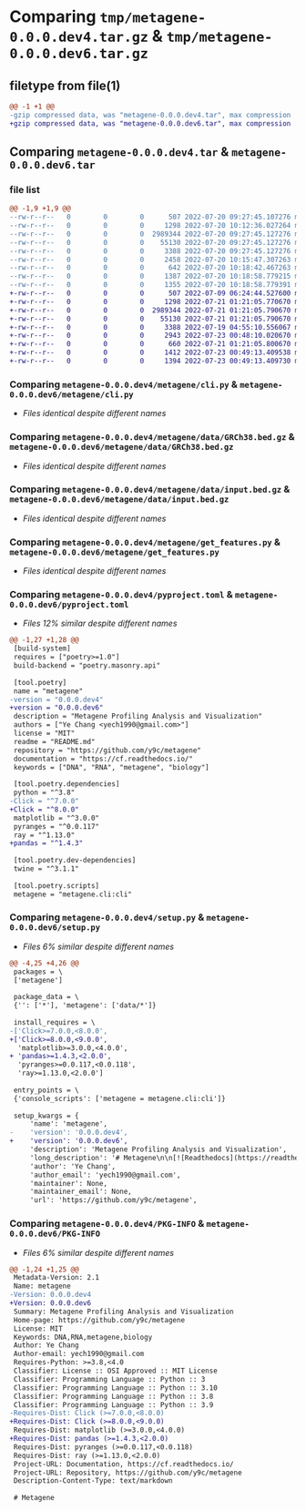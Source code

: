 # Comparing `tmp/metagene-0.0.0.dev4.tar.gz` & `tmp/metagene-0.0.0.dev6.tar.gz`

## filetype from file(1)

```diff
@@ -1 +1 @@
-gzip compressed data, was "metagene-0.0.0.dev4.tar", max compression
+gzip compressed data, was "metagene-0.0.0.dev6.tar", max compression
```

## Comparing `metagene-0.0.0.dev4.tar` & `metagene-0.0.0.dev6.tar`

### file list

```diff
@@ -1,9 +1,9 @@
--rw-r--r--   0        0        0      507 2022-07-20 09:27:45.107276 metagene-0.0.0.dev4/README.md
--rw-r--r--   0        0        0     1298 2022-07-20 10:12:36.027264 metagene-0.0.0.dev4/metagene/cli.py
--rw-r--r--   0        0        0  2989344 2022-07-20 09:27:45.127276 metagene-0.0.0.dev4/metagene/data/GRCh38.bed.gz
--rw-r--r--   0        0        0    55130 2022-07-20 09:27:45.127276 metagene-0.0.0.dev4/metagene/data/input.bed.gz
--rw-r--r--   0        0        0     3388 2022-07-20 09:27:45.127276 metagene-0.0.0.dev4/metagene/get_features.py
--rw-r--r--   0        0        0     2458 2022-07-20 10:15:47.307263 metagene-0.0.0.dev4/metagene/overlap.py
--rw-r--r--   0        0        0      642 2022-07-20 10:18:42.467263 metagene-0.0.0.dev4/pyproject.toml
--rw-r--r--   0        0        0     1387 2022-07-20 10:18:58.779215 metagene-0.0.0.dev4/setup.py
--rw-r--r--   0        0        0     1355 2022-07-20 10:18:58.779391 metagene-0.0.0.dev4/PKG-INFO
+-rw-r--r--   0        0        0      507 2022-07-09 06:24:44.527600 metagene-0.0.0.dev6/README.md
+-rw-r--r--   0        0        0     1298 2022-07-21 01:21:05.770670 metagene-0.0.0.dev6/metagene/cli.py
+-rw-r--r--   0        0        0  2989344 2022-07-21 01:21:05.790670 metagene-0.0.0.dev6/metagene/data/GRCh38.bed.gz
+-rw-r--r--   0        0        0    55130 2022-07-21 01:21:05.790670 metagene-0.0.0.dev6/metagene/data/input.bed.gz
+-rw-r--r--   0        0        0     3388 2022-07-19 04:55:10.556067 metagene-0.0.0.dev6/metagene/get_features.py
+-rw-r--r--   0        0        0     2943 2022-07-23 00:48:10.020670 metagene-0.0.0.dev6/metagene/overlap.py
+-rw-r--r--   0        0        0      660 2022-07-21 01:21:05.800670 metagene-0.0.0.dev6/pyproject.toml
+-rw-r--r--   0        0        0     1412 2022-07-23 00:49:13.409538 metagene-0.0.0.dev6/setup.py
+-rw-r--r--   0        0        0     1394 2022-07-23 00:49:13.409730 metagene-0.0.0.dev6/PKG-INFO
```

### Comparing `metagene-0.0.0.dev4/metagene/cli.py` & `metagene-0.0.0.dev6/metagene/cli.py`

 * *Files identical despite different names*

### Comparing `metagene-0.0.0.dev4/metagene/data/GRCh38.bed.gz` & `metagene-0.0.0.dev6/metagene/data/GRCh38.bed.gz`

 * *Files identical despite different names*

### Comparing `metagene-0.0.0.dev4/metagene/data/input.bed.gz` & `metagene-0.0.0.dev6/metagene/data/input.bed.gz`

 * *Files identical despite different names*

### Comparing `metagene-0.0.0.dev4/metagene/get_features.py` & `metagene-0.0.0.dev6/metagene/get_features.py`

 * *Files identical despite different names*

### Comparing `metagene-0.0.0.dev4/pyproject.toml` & `metagene-0.0.0.dev6/pyproject.toml`

 * *Files 12% similar despite different names*

```diff
@@ -1,27 +1,28 @@
 [build-system]
 requires = ["poetry>=1.0"]
 build-backend = "poetry.masonry.api"
 
 [tool.poetry]
 name = "metagene"
-version = "0.0.0.dev4"
+version = "0.0.0.dev6"
 description = "Metagene Profiling Analysis and Visualization"
 authors = ["Ye Chang <yech1990@gmail.com>"]
 license = "MIT"
 readme = "README.md"
 repository = "https://github.com/y9c/metagene"
 documentation = "https://cf.readthedocs.io/"
 keywords = ["DNA", "RNA", "metagene", "biology"]
 
 [tool.poetry.dependencies]
 python = "^3.8"
-Click = "^7.0.0"
+Click = "^8.0.0"
 matplotlib = "^3.0.0"
 pyranges = "^0.0.117"
 ray = "^1.13.0"
+pandas = "^1.4.3"
 
 [tool.poetry.dev-dependencies]
 twine = "^3.1.1"
 
 [tool.poetry.scripts]
 metagene = "metagene.cli:cli"
```

### Comparing `metagene-0.0.0.dev4/setup.py` & `metagene-0.0.0.dev6/setup.py`

 * *Files 6% similar despite different names*

```diff
@@ -4,25 +4,26 @@
 packages = \
 ['metagene']
 
 package_data = \
 {'': ['*'], 'metagene': ['data/*']}
 
 install_requires = \
-['Click>=7.0.0,<8.0.0',
+['Click>=8.0.0,<9.0.0',
  'matplotlib>=3.0.0,<4.0.0',
+ 'pandas>=1.4.3,<2.0.0',
  'pyranges>=0.0.117,<0.0.118',
  'ray>=1.13.0,<2.0.0']
 
 entry_points = \
 {'console_scripts': ['metagene = metagene.cli:cli']}
 
 setup_kwargs = {
     'name': 'metagene',
-    'version': '0.0.0.dev4',
+    'version': '0.0.0.dev6',
     'description': 'Metagene Profiling Analysis and Visualization',
     'long_description': '# Metagene\n\n[![Readthedocs](https://readthedocs.org/projects/metagene/badge/?version=latest)](https://metagene.readthedocs.io/en/latest/?badge=latest)\n[![Build Status](https://img.shields.io/travis/y9c/metagene.svg)](https://travis-ci.com/y9c/metagene)\n[![Pypi Releases](https://img.shields.io/pypi/v/metagene.svg)](https://pypi.python.org/pypi/metagene)\n[![Downloads](https://pepy.tech/badge/metagene)](https://pepy.tech/project/metagene)\n\n**Metagene Profiling Analysis and Visualization**\n\n(WIP)\n\n## Demo\n',
     'author': 'Ye Chang',
     'author_email': 'yech1990@gmail.com',
     'maintainer': None,
     'maintainer_email': None,
     'url': 'https://github.com/y9c/metagene',
```

### Comparing `metagene-0.0.0.dev4/PKG-INFO` & `metagene-0.0.0.dev6/PKG-INFO`

 * *Files 6% similar despite different names*

```diff
@@ -1,24 +1,25 @@
 Metadata-Version: 2.1
 Name: metagene
-Version: 0.0.0.dev4
+Version: 0.0.0.dev6
 Summary: Metagene Profiling Analysis and Visualization
 Home-page: https://github.com/y9c/metagene
 License: MIT
 Keywords: DNA,RNA,metagene,biology
 Author: Ye Chang
 Author-email: yech1990@gmail.com
 Requires-Python: >=3.8,<4.0
 Classifier: License :: OSI Approved :: MIT License
 Classifier: Programming Language :: Python :: 3
 Classifier: Programming Language :: Python :: 3.10
 Classifier: Programming Language :: Python :: 3.8
 Classifier: Programming Language :: Python :: 3.9
-Requires-Dist: Click (>=7.0.0,<8.0.0)
+Requires-Dist: Click (>=8.0.0,<9.0.0)
 Requires-Dist: matplotlib (>=3.0.0,<4.0.0)
+Requires-Dist: pandas (>=1.4.3,<2.0.0)
 Requires-Dist: pyranges (>=0.0.117,<0.0.118)
 Requires-Dist: ray (>=1.13.0,<2.0.0)
 Project-URL: Documentation, https://cf.readthedocs.io/
 Project-URL: Repository, https://github.com/y9c/metagene
 Description-Content-Type: text/markdown
 
 # Metagene
```

